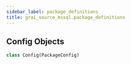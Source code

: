 ```yaml
---
sidebar_label: package_definitions
title: grai_source_mssql.package_definitions
---
```


## Config Objects

```python
class Config(PackageConfig)
```

